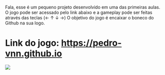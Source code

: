 Fala, esse é um pequeno projeto desenvolvido em uma das primeiras aulas.
O jogo pode ser acessado pelo link abaixo e a gameplay pode ser feitas através das teclas (← ↑ ↓ →)
O objetivo do jogo é encaixar o boneco do Github na sua logo.
# Link do jogo: https://pedro-vnn.github.io

<img src="demo.mp4">
